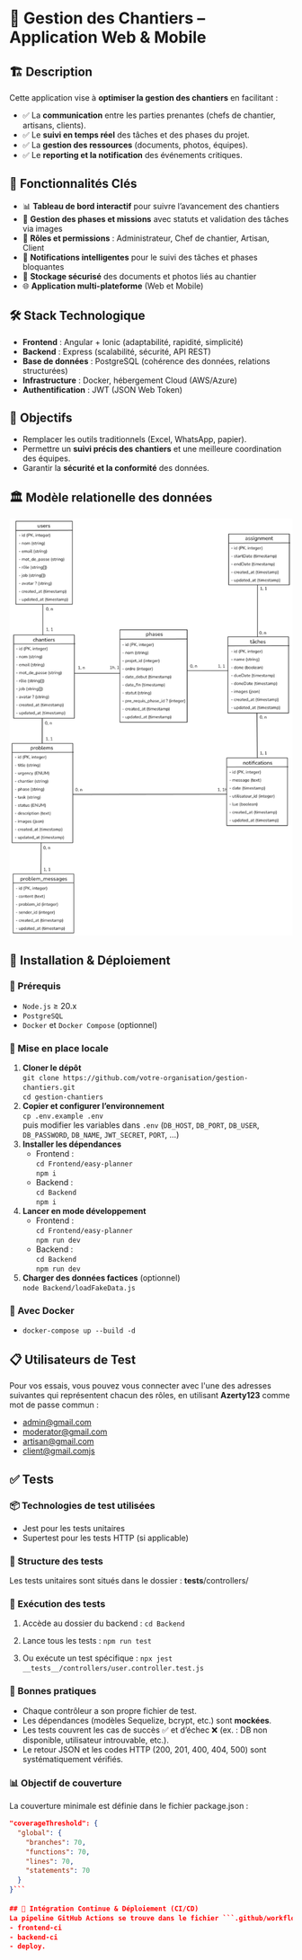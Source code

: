 # 📌 Gestion des Chantiers – Application Web & Mobile

## 🏗️ Description  
Cette application vise à **optimiser la gestion des chantiers** en facilitant :  
- ✅ La **communication** entre les parties prenantes (chefs de chantier, artisans, clients).  
- ✅ Le **suivi en temps réel** des tâches et des phases du projet.  
- ✅ La **gestion des ressources** (documents, photos, équipes).  
- ✅ Le **reporting et la notification** des événements critiques.  

## 🚀 Fonctionnalités Clés
- 📊 **Tableau de bord interactif** pour suivre l’avancement des chantiers
- 🔄 **Gestion des phases et missions** avec statuts et validation des tâches via images
- 👥 **Rôles et permissions** : Administrateur, Chef de chantier, Artisan, Client
- 🔔 **Notifications intelligentes** pour le suivi des tâches et phases bloquantes
- 📂 **Stockage sécurisé** des documents et photos liés au chantier
- 🌐 **Application multi-plateforme** (Web et Mobile)

## 🛠️ Stack Technologique
- **Frontend** : Angular + Ionic (adaptabilité, rapidité, simplicité)
- **Backend** : Express (scalabilité, sécurité, API REST)
- **Base de données** : PostgreSQL (cohérence des données, relations structurées)
- **Infrastructure** : Docker, hébergement Cloud (AWS/Azure)
- **Authentification** : JWT (JSON Web Token)

## 🎯 Objectifs  
- Remplacer les outils traditionnels (Excel, WhatsApp, papier).  
- Permettre un **suivi précis des chantiers** et une meilleure coordination des équipes.  
- Garantir la **sécurité et la conformité** des données.

## 🏛️ Modèle relationelle des données
![Schéma du MCD](MCD.png)

## 📌 Installation & Déploiement  

### 🔧 Prérequis  
- ```Node.js``` ≥ 20.x  
- ```PostgreSQL```  
- ```Docker``` et ```Docker Compose``` (optionnel)  

### 🔨 Mise en place locale  
1. **Cloner le dépôt**  
   ```git clone https://github.com/votre-organisation/gestion-chantiers.git```  
   ```cd gestion-chantiers```  
2. **Copier et configurer l’environnement**  
   ```cp .env.example .env```  
   puis modifier les variables dans ```.env``` (```DB_HOST```, ```DB_PORT```, ```DB_USER```, ```DB_PASSWORD```, ```DB_NAME```, ```JWT_SECRET```, ```PORT```, …)  
3. **Installer les dépendances**  
   - Frontend :  
     ```cd Frontend/easy-planner```  
     ```npm i```  
   - Backend :  
     ```cd Backend```  
     ```npm i```  
4. **Lancer en mode développement**  
   - Frontend :  
     ```cd Frontend/easy-planner```  
     ```npm run dev```  
   - Backend :  
     ```cd Backend```  
     ```npm run dev```  
5. **Charger des données factices** (optionnel)  
   ```node Backend/loadFakeData.js```  

### 🐳 Avec Docker  
- ```docker-compose up --build -d```

## 📋 Utilisateurs de Test

Pour vos essais, vous pouvez vous connecter avec l'une des adresses suivantes qui représentent chacun des rôles, en utilisant **Azerty123** comme mot de passe commun :
- admin@gmail.com
- moderator@gmail.com
- artisan@gmail.com
- client@gmail.comjs

## ✅ Tests

### 📦 Technologies de test utilisées
- Jest pour les tests unitaires
- Supertest pour les tests HTTP (si applicable)

### 📁 Structure des tests
Les tests unitaires sont situés dans le dossier :
__tests__/controllers/

### 🚀 Exécution des tests
1. Accède au dossier du backend :
   ```cd Backend```

2. Lance tous les tests :
   ```npm run test```

3. Ou exécute un test spécifique :
   ```npx jest __tests__/controllers/user.controller.test.js```

### 🧪 Bonnes pratiques
- Chaque contrôleur a son propre fichier de test.
- Les dépendances (modèles Sequelize, bcrypt, etc.) sont **mockées**.
- Les tests couvrent les cas de succès ✅ et d’échec ❌ (ex. : DB non disponible, utilisateur introuvable, etc.).
- Le retour JSON et les codes HTTP (200, 201, 400, 404, 500) sont systématiquement vérifiés.

### 📊 Objectif de couverture
La couverture minimale est définie dans le fichier package.json :

```json
"coverageThreshold": {
  "global": {
    "branches": 70,
    "functions": 70,
    "lines": 70,
    "statements": 70
  }
}```

## 🔄 Intégration Continue & Déploiement (CI/CD)  
La pipeline GitHub Actions se trouve dans le fichier ```.github/workflows/ci.yml```. Elle se déclenche sur chaque push ou pull_request vers la branche ```main``` et comporte trois jobs : 
- frontend-ci
- backend-ci
- deploy.  

